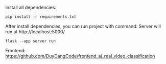 Install all dependencies:

```
pip install -r requirements.txt
```

After install dependencies, you can run project with command: 
Server will run at http://localhost:5000/

```
flask --app server run
```

Frontend: https://github.com/DuyDangCode/frontend_ai_real_video_classification
